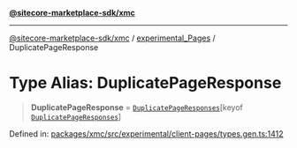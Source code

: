 [**@sitecore-marketplace-sdk/xmc**](../../../../README.md)

***

[@sitecore-marketplace-sdk/xmc](../../../../README.md) / [experimental\_Pages](../README.md) / DuplicatePageResponse

# Type Alias: DuplicatePageResponse

> **DuplicatePageResponse** = [`DuplicatePageResponses`](DuplicatePageResponses.md)\[keyof [`DuplicatePageResponses`](DuplicatePageResponses.md)\]

Defined in: [packages/xmc/src/experimental/client-pages/types.gen.ts:1412](https://github.com/Sitecore/marketplace-sdk/blob/main/packages/xmc/src/experimental/client-pages/types.gen.ts#L1412)
